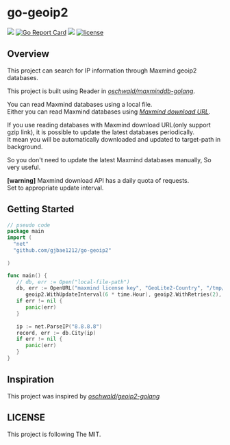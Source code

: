# go-geoip2
<p align="left">
<a href="https://hits.seeyoufarm.com"/><img src="https://hits.seeyoufarm.com/api/count/incr/badge.svg?url=https%3A%2F%2Fgithub.com%2Fgjbae1212%2Fgo-geoip2"/></a>
<a href="https://goreportcard.com/report/github.com/gjbae1212/go-geoip2"><img src="https://goreportcard.com/badge/github.com/gjbae1212/go-geoip2" alt="Go Report Card" /></a>
<a href="https://godoc.org/github.com/gjbae1212/go-geoip2"><img src="https://img.shields.io/badge/godoc-reference-5272B4"/></a>
<a href="/LICENSE"><img src="https://img.shields.io/badge/license-MIT-GREEN.svg" alt="license" /></a>
</p>

## Overview
This project can search for IP information through Maxmind geoip2 databases.  

This project is built using Reader in [*oschwald/maxminddb-golang*](https://github.com/oschwald/maxminddb-golang).  

You can read Maxmind databases using a local file.  
Either you can read Maxmind databases using  [*Maxmind download URL*](https://dev.maxmind.com/geoip/geoipupdate/#Direct_Downloads).  
   
If you use reading databases with Maxmind download URL(only support gzip link), it is possible to update the latest databases periodically.   
It mean you will be automatically downloaded and updated to target-path in background.  
     
So you don't need to update the latest Maxmind databases manually, So very useful.
 
**[warning]** 
Maxmind download API has a daily quota of requests.  
Set to appropriate update interval.  
  
## Getting Started
```go
// pseudo code
package main
import (
  "net"
  "github.com/gjbae1212/go-geoip2"
  
)

func main() {
   // db, err := Open("local-file-path")
   db, err := OpenURL("maxmind license key", "GeoLite2-Country", "/tmp/sample.mmdb",
      geoip2.WithUpdateInterval(6 * time.Hour), geoip2.WithRetries(2), geoip2.WithSuccessFunc(func(){}),...)
   if err != nil {
   	  panic(err)
   }
   
   ip := net.ParseIP("8.8.8.8")
   record, err := db.City(ip)
   if err != nil {
      panic(err)
   }
}
```
## Inspiration
This project was inspired by [*oschwald/geoip2-golang*](https://github.com/oschwald/geoip2-golang) 

## LICENSE
This project is following The MIT.
